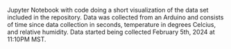 Jupyter Notebook with code doing a short visualization of the data set included in the repository. Data was collected from an Arduino and consists of time since data collection in seconds, temperature in degrees Celcius, and relative humidity. Data started being collected February 5th, 2024 at 11:10PM MST.

